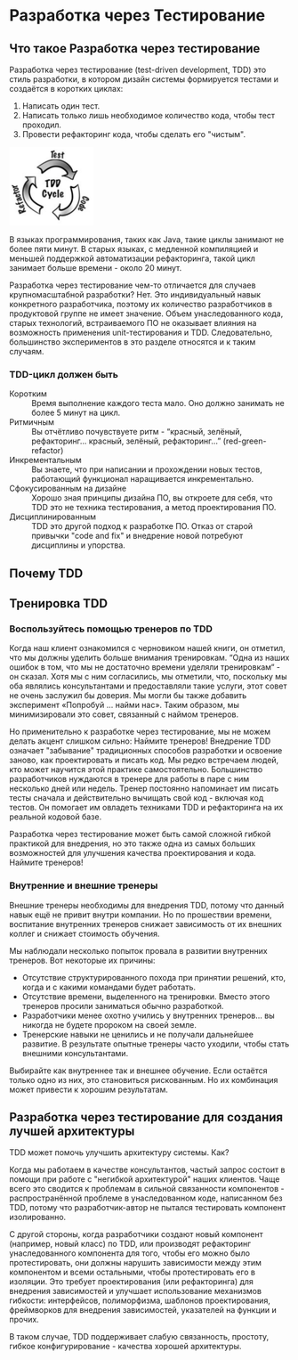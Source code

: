 # Разработка через Тестирование

## Что такое Разработка через тестирование

Разработка через тестирование (test-driven development, TDD) это стиль разработки, в котором дизайн системы формируется тестами и создаётся в коротких циклах:

1. Написать один тест.
2. Написать только лишь необходимое количество кода, чтобы тест проходил.
3. Провести рефакторинг кода, чтобы сделать его "чистым".

<img src="/img/technical-excellence/tdd.png" width="30%">

В языках программирования, таких как Java, такие циклы занимают не более пяти минут. В старых языках, с медленной компиляцией и меньшей поддержкой автоматизации рефакторинга, такой цикл занимает больше времени - около 20 минут.

Разработка через тестирование чем-то отличается для случаев крупномасштабной разработки? Нет. Это индивидуальный навык конкретного разработчика, поэтому их количество разработчиков в продуктовой группе не имеет значение.
Объем унаследованного кода, старых технологий, встраиваемого ПО не оказывает влияния на возможность применения unit-тестирования и TDD. Следовательно, большинство экспериментов в это разделе относятся и к таким случаям.

### TDD-цикл должен быть

<dl>
<dt>Коротким</dt>
<dd>Время выполнение каждого теста мало. Оно должно занимать не более 5 минут на цикл.</dd>

<dt>Ритмичным</dt>
<dd>Вы отчётливо почувствуете ритм - “красный, зелёный, рефакторинг... красный, зелёный, рефакторинг...” (red-green-refactor)</dd>

<dt>Инкрементальным</dt>
<dd>Вы знаете, что при написании и прохождении новых тестов, работающий функционал наращивается инкрементально.</dd>

<dt>Сфокусированным на дизайне</dt>
<dd>Хорошо зная принципы дизайна ПО, вы откроете для себя, что TDD это не техника тестирования, а метод проектирования ПО.</dd>

<dt>Дисциплинированным</dt>
<dd>TDD это другой подход к разработке ПО. Отказ от старой привычки "code and fix" и внедрение новой потребуют дисциплины и упорства.</dd>
</dl>

## Почему TDD

## Тренировка TDD

### Воспользуйтесь помощью тренеров по TDD

Когда наш клиент ознакомился с черновиком нашей книги, он отметил, что мы должны уделить больше внимания тренировкам. “Одна из наших ошибок в том, что мы не достаточно времени уделяли тренировкам“ - он сказал. Хотя мы с ним согласились, мы отметили, что, поскольку мы оба являлись консультантами и предоставляли такие услуги, этот совет не очень заслужил бы доверия. Мы могли бы также добавить эксперимент «Попробуй ... найми нас». Таким образом, мы минимизировали это совет, связанный с наймом тренеров.

Но применительно к разработке через тестирование, мы не можем делать акцент слишком сильно: Наймите тренеров! Внедрение TDD означает "забывание" традиционных способов разработки и освоение заново, как проектировать и писать код. Мы редко встречаем людей, кто может научится этой практике самостоятельно. Большинство разработчиков нуждаются в тренере для работы в паре с ним несколько дней или недель. Тренер постоянно напоминает им писать тесты сначала и действительно вычищать свой код - включая код тестов. Он помогает им овладеть техниками TDD и  рефакторинга на их реальной кодовой базе.

Разработка через тестирование может быть самой сложной гибкой практикой для внедрения, но это также одна из самых больших возможностей для улучшения качества проектирования и кода. Наймите тренеров!

### Внутренние и внешние тренеры

Внешние тренеры необходимы для внедрения TDD, потому что данный навык ещё не привит внутри компании. Но по прошествии времени, воспитание внутренних тренеров снижает зависимость от их внешних коллег и снижает стоимость обучения.

Мы наблюдали несколько попыток провала в развитии внутренних тренеров. Вот некоторые их причины:

* Отсутствие структурированного похода при принятии решений, кто, когда и с какими командами будет работать.
* Отсутствие времени, выделенного на тренировки. Вместо этого тренеров просили заниматься обычно разработкой.
* Разработчики менее охотно учились у внутренних тренеров... вы никогда не будете пророком на своей земле.
* Тренерские навыки не ценились и не получали дальнейшее развитие. В результате опытные тренеры часто уходили, чтобы стать внешними консультантами.

Выбирайте как внутреннее так и внешнее обучение. Если остаётся только одно из них, это становиться рискованным. Но их комбинация может привести к хорошим результатам.

## Разработка через тестирование для создания лучшей архитектуры

TDD может помочь улучшить архитектуру системы. Как?

Когда мы работаем в качестве консультантов, частый запрос состоит в помощи при работе с "негибкой архитектурой" наших клиентов. Чаще всего это сводится к проблемам в сильной связанности компонентов - распространённой проблеме в унаследованном коде, написанном без TDD, потому что разработчик-автор не пытался тестировать компонент изолированно.

С другой стороны, когда разработчики создают новый компонент (например, новый класс) по TDD, или производят рефакторинг унаследованного компонента для того, чтобы его можно было протестировать, они должны нарушить зависимости между этим компонентом и всеми остальными, чтобы протестировать его в изоляции. Это требует проектирования (или рефакторинга) для внедрения зависимостей и улучшает использование механизмов гибкости: интерфейсов, полиморфизма, шаблонов проектирования, фреймворков для внедрения зависимостей, указателей на функции и прочих.

В таком случае, TDD поддерживает слабую связанность, простоту, гибкое конфигурирование - качества хорошей архитектуры.
